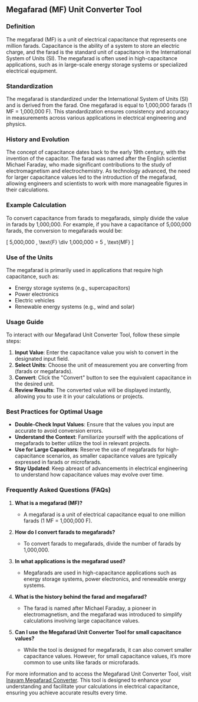 ## Megafarad (MF) Unit Converter Tool

### Definition
The megafarad (MF) is a unit of electrical capacitance that represents one million farads. Capacitance is the ability of a system to store an electric charge, and the farad is the standard unit of capacitance in the International System of Units (SI). The megafarad is often used in high-capacitance applications, such as in large-scale energy storage systems or specialized electrical equipment.

### Standardization
The megafarad is standardized under the International System of Units (SI) and is derived from the farad. One megafarad is equal to 1,000,000 farads (1 MF = 1,000,000 F). This standardization ensures consistency and accuracy in measurements across various applications in electrical engineering and physics.

### History and Evolution
The concept of capacitance dates back to the early 19th century, with the invention of the capacitor. The farad was named after the English scientist Michael Faraday, who made significant contributions to the study of electromagnetism and electrochemistry. As technology advanced, the need for larger capacitance values led to the introduction of the megafarad, allowing engineers and scientists to work with more manageable figures in their calculations.

### Example Calculation
To convert capacitance from farads to megafarads, simply divide the value in farads by 1,000,000. For example, if you have a capacitance of 5,000,000 farads, the conversion to megafarads would be:

\[ 
5,000,000 \, \text{F} \div 1,000,000 = 5 \, \text{MF} 
\]

### Use of the Units
The megafarad is primarily used in applications that require high capacitance, such as:
- Energy storage systems (e.g., supercapacitors)
- Power electronics
- Electric vehicles
- Renewable energy systems (e.g., wind and solar)

### Usage Guide
To interact with our Megafarad Unit Converter Tool, follow these simple steps:
1. **Input Value**: Enter the capacitance value you wish to convert in the designated input field.
2. **Select Units**: Choose the unit of measurement you are converting from (farads or megafarads).
3. **Convert**: Click the "Convert" button to see the equivalent capacitance in the desired unit.
4. **Review Results**: The converted value will be displayed instantly, allowing you to use it in your calculations or projects.

### Best Practices for Optimal Usage
- **Double-Check Input Values**: Ensure that the values you input are accurate to avoid conversion errors.
- **Understand the Context**: Familiarize yourself with the applications of megafarads to better utilize the tool in relevant projects.
- **Use for Large Capacitors**: Reserve the use of megafarads for high-capacitance scenarios, as smaller capacitance values are typically expressed in farads or microfarads.
- **Stay Updated**: Keep abreast of advancements in electrical engineering to understand how capacitance values may evolve over time.

### Frequently Asked Questions (FAQs)

1. **What is a megafarad (MF)?**
   - A megafarad is a unit of electrical capacitance equal to one million farads (1 MF = 1,000,000 F).

2. **How do I convert farads to megafarads?**
   - To convert farads to megafarads, divide the number of farads by 1,000,000.

3. **In what applications is the megafarad used?**
   - Megafarads are used in high-capacitance applications such as energy storage systems, power electronics, and renewable energy systems.

4. **What is the history behind the farad and megafarad?**
   - The farad is named after Michael Faraday, a pioneer in electromagnetism, and the megafarad was introduced to simplify calculations involving large capacitance values.

5. **Can I use the Megafarad Unit Converter Tool for small capacitance values?**
   - While the tool is designed for megafarads, it can also convert smaller capacitance values. However, for small capacitance values, it’s more common to use units like farads or microfarads.

For more information and to access the Megafarad Unit Converter Tool, visit [Inayam Megafarad Converter](https://www.inayam.co/unit-converter/electrical_capacitance). This tool is designed to enhance your understanding and facilitate your calculations in electrical capacitance, ensuring you achieve accurate results every time.